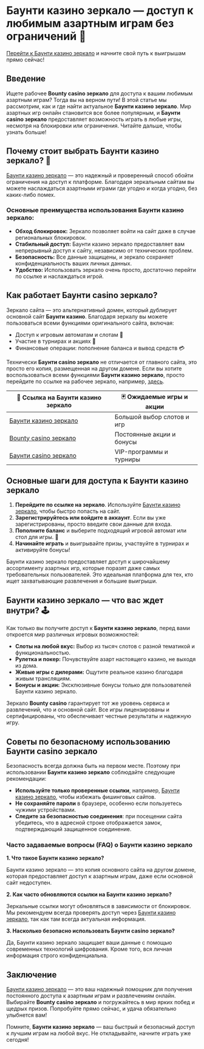 # Баунти казино зеркало — доступ к любимым азартным играм без ограничений 🎲

[Перейти к Баунти казино зеркало](https://bounty-casino.de/BOVK) и начните свой путь к выигрышам прямо сейчас!

## Введение

Ищете рабочее **Bounty casino зеркало** для доступа к вашим любимым азартным играм? Тогда вы на верном пути! В этой статье мы рассмотрим, как и где найти актуальное **Баунти казино зеркало**. Мир азартных игр онлайн становится все более популярным, и **Баунти casino зеркало** предоставляет возможность играть в любые игры, несмотря на блокировки или ограничения. Читайте дальше, чтобы узнать больше!

## Почему стоит выбрать Баунти казино зеркало? 🎰

[Баунти казино зеркало](https://bounty-casino.de/BOVK) — это надежный и проверенный способ обойти ограничения на доступ к платформе. Благодаря зеркальным сайтам вы можете наслаждаться азартными играми где угодно и когда угодно, без каких-либо помех.

### Основные преимущества использования Баунти казино зеркало:

- **Обход блокировок:** Зеркало позволяет войти на сайт даже в случае региональных блокировок.
- **Стабильный доступ:** Баунти казино зеркало предоставляет вам непрерывный доступ к сайту, независимо от технических проблем.
- **Безопасность:** Все данные защищены, и зеркало сохраняет конфиденциальность ваших личных данных.
- **Удобство:** Использовать зеркало очень просто, достаточно перейти по ссылке и наслаждаться игрой.

## Как работает Баунти casino зеркало?

Зеркало сайта — это альтернативный домен, который дублирует основной сайт **Баунти казино**. Благодаря зеркалу вы можете пользоваться всеми функциями оригинального сайта, включая:
 
- Доступ к игровым автоматам и слотам 🎰
- Участие в турнирах и акциях 🎉
- Финансовые операции: пополнение баланса и вывод средств 💳

Технически **Баунти casino зеркало** не отличается от главного сайта, это просто его копия, размещенная на другом домене. Если вы хотите воспользоваться всеми функциями **Баунти казино зеркало**, просто перейдите по ссылке на рабочее зеркало, например, [здесь](https://bounty-casino.de/BOVK).

| 🔗 **Ссылка на Баунти казино зеркало** | 🃏 **Ожидаемые игры и акции**  |
|----------------------------------------|--------------------------------|
| [Баунти казино зеркало](https://bounty-casino.de/BOVK) | Большой выбор слотов и игр  |
| [Bounty casino зеркало](https://bounty-casino.de/BOVK) | Постоянные акции и бонусы   |
| [Баунти casino зеркало](https://bounty-casino.de/BOVK) | VIP-программы и турниры     |

## Основные шаги для доступа к Баунти казино зеркало

1. **Перейдите по ссылке на зеркало**. Используйте [Баунти казино зеркало](https://bounty-casino.de/BOVK), чтобы быстро попасть на сайт.
2. **Зарегистрируйтесь или войдите в аккаунт**. Если вы уже зарегистрированы, просто введите свои данные для входа.
3. **Пополните баланс** и выберите подходящий игровой автомат или стол для игры. 🎲
4. **Начинайте играть** и выигрывайте призы, участвуйте в турнирах и активируйте бонусы!

Баунти казино зеркало предоставляет доступ к широчайшему ассортименту азартных игр, которые поразят даже самых требовательных пользователей. Это идеальная платформа для тех, кто ищет захватывающие развлечения и большие выигрыши.

## Баунти казино зеркало — что вас ждет внутри? 🕹️

Как только вы получите доступ к **Баунти казино зеркало**, перед вами откроется мир различных игровых возможностей:

- **Слоты на любой вкус:** Выбор из тысяч слотов с разной тематикой и функциональностью. 
- **Рулетка и покер:** Почувствуйте азарт настоящего казино, не выходя из дома.
- **Живые игры с дилерами:** Ощутите реальное казино благодаря живым трансляциям.
- **Бонусы и акции:** Эксклюзивные бонусы только для пользователей Баунти казино зеркало.
  
Зеркало **Bounty casino** гарантирует тот же уровень сервиса и развлечений, что и основной сайт. Все игры лицензированы и сертифицированы, что обеспечивает честные результаты и надежную игру.

## Советы по безопасному использованию Баунти casino зеркало

Безопасность всегда должна быть на первом месте. Поэтому при использовании **Баунти казино зеркало** соблюдайте следующие рекомендации:

- **Используйте только проверенные ссылки**, например, [Баунти казино зеркало](https://bounty-casino.de/BOVK), чтобы избежать фишинговых сайтов.
- **Не сохраняйте пароли** в браузере, особенно если пользуетесь чужими устройствами.
- **Следите за безопасностью соединения**: при посещении сайта убедитесь, что в адресной строке отображается замок, подтверждающий защищенное соединение.

### Часто задаваемые вопросы (FAQ) о Баунти казино зеркало

**1. Что такое Баунти казино зеркало?**

Баунти казино зеркало — это копия основного сайта на другом домене, которая предоставляет доступ к азартным играм, даже если основной сайт недоступен.

**2. Как часто обновляются ссылки на Баунти казино зеркало?**

Зеркальные ссылки могут обновляться в зависимости от блокировок. Мы рекомендуем всегда проверять доступ через [Баунти казино зеркало](https://bounty-casino.de/BOVK), так как там всегда актуальная информация.

**3. Насколько безопасно использовать Баунти casino зеркало?**

Да, Баунти казино зеркало защищает ваши данные с помощью современных технологий шифрования. Кроме того, вся личная информация строго конфиденциальна.

## Заключение

[Баунти казино зеркало](https://bounty-casino.de/BOVK) — это ваш надежный помощник для получения постоянного доступа к азартным играм и развлечениям онлайн. Выбирайте **Bounty casino зеркало** и погружайтесь в мир ярких побед и щедрых призов. Попробуйте прямо сейчас, и удача обязательно улыбнется вам!

Помните, **Баунти казино зеркало** — ваш быстрый и безопасный доступ к лучшим играм на любой вкус. Не откладывайте, начните играть уже сегодня!
